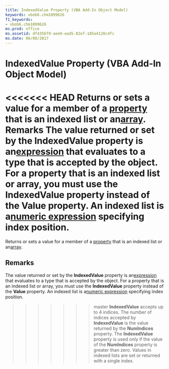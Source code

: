 ```yaml
---
title: IndexedValue Property (VBA Add-In Object Model)
keywords: vbob6.chm1099626
f1_keywords:
- vbob6.chm1099626
ms.prod: office
ms.assetid: df4356f9-aee9-ead5-82ef-185e4128c4fc
ms.date: 06/08/2017
---
```



# IndexedValue Property (VBA Add-In Object Model)



<<<<<<< HEAD
Returns or sets a value for a member of a [property](../../Glossary/vbe-glossary.md) that is an indexed list or an[array](../../Glossary/vbe-glossary.md).
 **Remarks**
The value returned or set by the  **IndexedValue** property is an[expression](../../Glossary/vbe-glossary.md) that evaluates to a type that is accepted by the object. For a property that is an indexed list or array, you must use the **IndexedValue** property instead of the **Value** property. An indexed list is a[numeric expression](../../Glossary/vbe-glossary.md) specifying index position.
=======
Returns or sets a value for a member of a [property](../../Glossary/vbe-glossary.md#property) that is an indexed list or an[array](../../Glossary/vbe-glossary.md#array).

## Remarks

The value returned or set by the  **IndexedValue** property is an[expression](../../Glossary/vbe-glossary.md#expression) that evaluates to a type that is accepted by the object. For a property that is an indexed list or array, you must use the **IndexedValue** property instead of the **Value** property. An indexed list is a[numeric expression](../../Glossary/vbe-glossary.md#numeric-expression) specifying index position.
>>>>>>> master
 **IndexedValue** accepts up to 4 indices. The number of indices accepted by **IndexedValue** is the value returned by the **NumIndices** property.
The  **IndexedValue** property is used only if the value of the **NumIndices** property is greater than zero. Values in indexed lists are set or returned with a single index.

